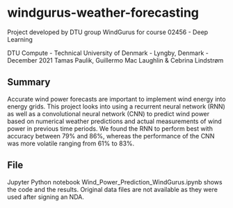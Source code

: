 # windgurus-weather-forecasting

Project developed by DTU group WindGurus for course 02456 - Deep Learning

DTU Compute - Technical University of Denmark - Lyngby, Denmark - December 2021
Tamas Paulik, Guillermo Mac Laughlin & Cebrina Lindstrøm

## Summary

Accurate wind power forecasts are important to implement wind energy into energy grids. This project looks into using a recurrent neural network (RNN) as well as a convolutional neural network (CNN) to predict wind power based on numerical weather predictions and actual measurements of wind power in previous time periods. We found the RNN to perform best with accuracy between 79% and 86%, whereas the performance of the CNN was more volatile ranging from 61% to 83%.

## File

Jupyter Python notebook Wind_Power_Prediction_WindGurus.ipynb shows the code and the results. Original data files are not available as they were used after signing an NDA.



